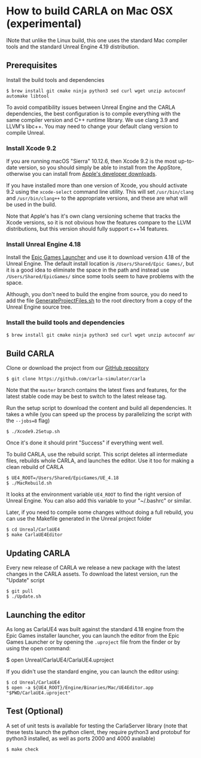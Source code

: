 <h1>How to build CARLA on Mac OSX (experimental)</h1>

INote that unlike the Linux build, this one uses the standard Mac compiler tools and
the standard Unreal Engine 4.19 distribution.

Prerequisites
-------------

Install the build tools and dependencies

    $ brew install git cmake ninja python3 sed curl wget unzip autoconf automake libtool

To avoid compatibility issues between Unreal Engine and the CARLA dependencies,
the best configuration is to compile everything with the same compiler version
and C++ runtime library. We use clang 3.9 and LLVM's libc++. You may need to
change your default clang version to compile Unreal. 

### Install Xcode 9.2

If you are running macOS "Sierra" 10.12.6, then Xcode 9.2 is the most up-to-date
version, so you should simply be able to install from the AppStore, otherwise
you can install from [Apple's developer downloads](https://developer.apple.com/download/more/).

If you have installed more than one version of Xcode, you should activate 9.2 using
the `xcode-select` command line utility. This will set `/usr/bin/clang` and `/usr/bin/clang++`
to the appropriate versions, and these are what will be used in the build.

Note that Apple's has it's own clang versioning scheme that tracks the Xcode versions,
so it is not obvious how the features compare to the LLVM distributions, but this version
should fully support c++14 features.

### Install Unreal Engine 4.18

Install the [Epic Games Launcher](https://www.epicgames.com/unrealtournament/download)
and use it to download version 4.18 of the Unreal Engine. The default install location
is `/Users/Shared/Epic Games/`, but it is a good idea to eliminate the space in the path
and instead use `/Users/Shared/EpicGames/` since some tools seem to have problems with
the space.

Although, you don't need to build the engine from source, you do need to add the file
[GenerateProjectFiles.sh](https://github.com/EpicGames/UnrealEngine/blob/4.18/GenerateProjectFiles.sh) to the root directory from a copy of the Unreal Engine source tree.

### Install the build tools and dependencies

~~~sh
$ brew install git cmake ninja python3 sed curl wget unzip autoconf automake libtool
~~~

Build CARLA
-----------

Clone or download the project from our
[GitHub repository](https://github.com/carla-simulator/carla)

    $ git clone https://github.com/carla-simulator/carla

Note that the `master` branch contains the latest fixes and features, for the
latest stable code may be best to switch to the latest release tag.

Run the setup script to download the content and build all dependencies. It
takes a while (you can speed up the process by parallelizing the script with the
`--jobs=8` flag)

    $ ./Xcode9.2Setup.sh

Once it's done it should print "Success" if everything went well.

To build CARLA, use the rebuild script. This script deletes all intermediate
files, rebuilds whole CARLA, and launches the editor. Use it too for making a
clean rebuild of CARLA

    $ UE4_ROOT=/Users/Shared/EpicGames/UE_4.18
    $ ./MacRebuild.sh

It looks at the environment variable `UE4_ROOT` to find the right version of
Unreal Engine. You can also add this variable to your "~/.bashrc" or similar.

Later, if you need to compile some changes without doing a full rebuild, you can
use the Makefile generated in the Unreal project folder

    $ cd Unreal/CarlaUE4
    $ make CarlaUE4Editor

Updating CARLA
--------------

Every new release of CARLA we release a new package with the latest changes in
the CARLA assets. To download the latest version, run the "Update" script

    $ git pull
    $ ./Update.sh

Launching the editor
--------------------

As long as CarlaUE4 was built against the standard 4.18 engine from the
Epic Games installer launcher, you can launch the editor from the Epic Games
Launcher or by opening the `.uproject` file from the finder or by using the
open command:

   $ open Unreal/CarlaUE4/CarlaUE4.uproject

If you didn't use the standard engine, you can launch the editor using:

    $ cd Unreal/CarlaUE4
    $ open -a ${UE4_ROOT}/Engine/Binaries/Mac/UE4Editor.app "$PWD/CarlaUE4.uproject"

Test (Optional)
---------------

A set of unit tests is available for testing the CarlaServer library (note that
these tests launch the python client, they require python3 and protobuf for
python3 installed, as well as ports 2000 and 4000 available)

    $ make check
